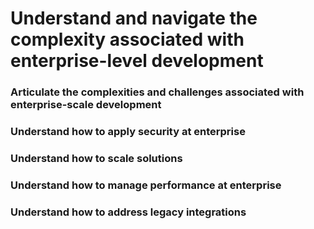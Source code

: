 # Understand and navigate the complexity associated with enterprise-level development

### Articulate the complexities and challenges associated with enterprise-scale development
### Understand how to apply security at enterprise
### Understand how to scale solutions
### Understand how to manage performance at enterprise
### Understand how to address legacy integrations